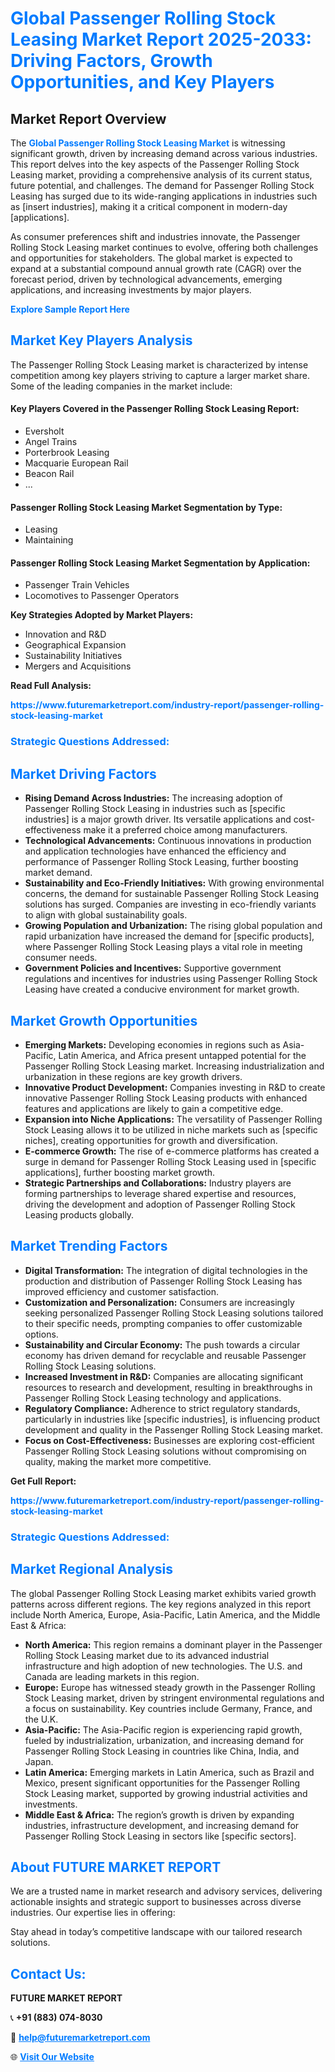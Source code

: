<h1 style="color: #007BFF;">Global Passenger Rolling Stock Leasing Market Report 2025-2033: Driving Factors, Growth Opportunities, and Key Players</h1>

<section id="overview">
<h2>Market Report Overview</h2>
<p>The <a href="https://www.futuremarketreport.com/industry-report/passenger-rolling-stock-leasing-market" style="color: #007BFF; text-decoration: none;"><strong>Global Passenger Rolling Stock Leasing Market</strong></a> is witnessing significant growth, driven by increasing demand across various industries. This report delves into the key aspects of the Passenger Rolling Stock Leasing market, providing a comprehensive analysis of its current status, future potential, and challenges. The demand for Passenger Rolling Stock Leasing has surged due to its wide-ranging applications in industries such as [insert industries], making it a critical component in modern-day [applications].</p>
<p>As consumer preferences shift and industries innovate, the Passenger Rolling Stock Leasing market continues to evolve, offering both challenges and opportunities for stakeholders. The global market is expected to expand at a substantial compound annual growth rate (CAGR) over the forecast period, driven by technological advancements, emerging applications, and increasing investments by major players.</p>
</section>

<section id="overview">
<p><a href="https://www.futuremarketreport.com/request-sample/reportId=107659" style="color: #007BFF; text-decoration: none;"><strong>Explore Sample Report Here</strong></a></p>
</section>

<section id="key-players">
<h2 style="color: #007BFF;">Market Key Players Analysis</h2>
<p>The Passenger Rolling Stock Leasing market is characterized by intense competition among key players striving to capture a larger market share. Some of the leading companies in the market include:</p>
<h4>Key Players Covered in the Passenger Rolling Stock Leasing Report:</h4>
<ul><li>Eversholt</li><li>Angel Trains</li><li>Porterbrook Leasing</li><li>Macquarie European Rail</li><li>Beacon Rail</li><li>...</li></ul>
<h4>Passenger Rolling Stock Leasing Market Segmentation by Type:</h4>
<ul><li>Leasing</li><li>Maintaining</li></ul>

<h4>Passenger Rolling Stock Leasing Market Segmentation by Application:</h4>
<ul><li>Passenger Train Vehicles</li><li>Locomotives to Passenger Operators</li></ul>
<p><strong>Key Strategies Adopted by Market Players:</strong></p>
<ul>
<li>Innovation and R&D</li>
<li>Geographical Expansion</li>
<li>Sustainability Initiatives</li>
<li>Mergers and Acquisitions</li>
</ul>
</section>

<section>
<p><strong>Read Full Analysis: </strong></p><a href="https://www.futuremarketreport.com/industry-report/passenger-rolling-stock-leasing-market" style="color: #007BFF; text-decoration: none;"><strong>https://www.futuremarketreport.com/industry-report/passenger-rolling-stock-leasing-market</strong></a>
<h3 style="color: #007BFF;">Strategic Questions Addressed:</h3>
</section>

<section id="driving-factors">
<h2 style="color: #007BFF;">Market Driving Factors</h2>
<ul>
<li><strong>Rising Demand Across Industries:</strong> The increasing adoption of Passenger Rolling Stock Leasing in industries such as [specific industries] is a major growth driver. Its versatile applications and cost-effectiveness make it a preferred choice among manufacturers.</li>
<li><strong>Technological Advancements:</strong> Continuous innovations in production and application technologies have enhanced the efficiency and performance of Passenger Rolling Stock Leasing, further boosting market demand.</li>
<li><strong>Sustainability and Eco-Friendly Initiatives:</strong> With growing environmental concerns, the demand for sustainable Passenger Rolling Stock Leasing solutions has surged. Companies are investing in eco-friendly variants to align with global sustainability goals.</li>
<li><strong>Growing Population and Urbanization:</strong> The rising global population and rapid urbanization have increased the demand for [specific products], where Passenger Rolling Stock Leasing plays a vital role in meeting consumer needs.</li>
<li><strong>Government Policies and Incentives:</strong> Supportive government regulations and incentives for industries using Passenger Rolling Stock Leasing have created a conducive environment for market growth.</li>
</ul>
</section>

<section id="growth-opportunities">
<h2 style="color: #007BFF;">Market Growth Opportunities</h2>
<ul>
<li><strong>Emerging Markets:</strong> Developing economies in regions such as Asia-Pacific, Latin America, and Africa present untapped potential for the Passenger Rolling Stock Leasing market. Increasing industrialization and urbanization in these regions are key growth drivers.</li>
<li><strong>Innovative Product Development:</strong> Companies investing in R&D to create innovative Passenger Rolling Stock Leasing products with enhanced features and applications are likely to gain a competitive edge.</li>
<li><strong>Expansion into Niche Applications:</strong> The versatility of Passenger Rolling Stock Leasing allows it to be utilized in niche markets such as [specific niches], creating opportunities for growth and diversification.</li>
<li><strong>E-commerce Growth:</strong> The rise of e-commerce platforms has created a surge in demand for Passenger Rolling Stock Leasing used in [specific applications], further boosting market growth.</li>
<li><strong>Strategic Partnerships and Collaborations:</strong> Industry players are forming partnerships to leverage shared expertise and resources, driving the development and adoption of Passenger Rolling Stock Leasing products globally.</li>
</ul>
</section>

<section id="trending-factors">
<h2 style="color: #007BFF;">Market Trending Factors</h2>
<ul>
<li><strong>Digital Transformation:</strong> The integration of digital technologies in the production and distribution of Passenger Rolling Stock Leasing has improved efficiency and customer satisfaction.</li>
<li><strong>Customization and Personalization:</strong> Consumers are increasingly seeking personalized Passenger Rolling Stock Leasing solutions tailored to their specific needs, prompting companies to offer customizable options.</li>
<li><strong>Sustainability and Circular Economy:</strong> The push towards a circular economy has driven demand for recyclable and reusable Passenger Rolling Stock Leasing solutions.</li>
<li><strong>Increased Investment in R&D:</strong> Companies are allocating significant resources to research and development, resulting in breakthroughs in Passenger Rolling Stock Leasing technology and applications.</li>
<li><strong>Regulatory Compliance:</strong> Adherence to strict regulatory standards, particularly in industries like [specific industries], is influencing product development and quality in the Passenger Rolling Stock Leasing market.</li>
<li><strong>Focus on Cost-Effectiveness:</strong> Businesses are exploring cost-efficient Passenger Rolling Stock Leasing solutions without compromising on quality, making the market more competitive.</li>
</ul>
</section>

<section>
<p><strong>Get Full Report: </strong></p><a href="https://www.futuremarketreport.com/industry-report/passenger-rolling-stock-leasing-market" style="color: #007BFF; text-decoration: none;"><strong>https://www.futuremarketreport.com/industry-report/passenger-rolling-stock-leasing-market</strong></a>
<h3 style="color: #007BFF;">Strategic Questions Addressed:</h3>
</section>


<section id="regional-analysis">
<h2 style="color: #007BFF;">Market Regional Analysis</h2>
<p>The global Passenger Rolling Stock Leasing market exhibits varied growth patterns across different regions. The key regions analyzed in this report include North America, Europe, Asia-Pacific, Latin America, and the Middle East & Africa:</p>
<ul>
<li><strong>North America:</strong> This region remains a dominant player in the Passenger Rolling Stock Leasing market due to its advanced industrial infrastructure and high adoption of new technologies. The U.S. and Canada are leading markets in this region.</li>
<li><strong>Europe:</strong> Europe has witnessed steady growth in the Passenger Rolling Stock Leasing market, driven by stringent environmental regulations and a focus on sustainability. Key countries include Germany, France, and the U.K.</li>
<li><strong>Asia-Pacific:</strong> The Asia-Pacific region is experiencing rapid growth, fueled by industrialization, urbanization, and increasing demand for Passenger Rolling Stock Leasing in countries like China, India, and Japan.</li>
<li><strong>Latin America:</strong> Emerging markets in Latin America, such as Brazil and Mexico, present significant opportunities for the Passenger Rolling Stock Leasing market, supported by growing industrial activities and investments.</li>
<li><strong>Middle East & Africa:</strong> The region’s growth is driven by expanding industries, infrastructure development, and increasing demand for Passenger Rolling Stock Leasing in sectors like [specific sectors].</li>
</ul>
</section>

<footer>
<h2 style="color: #007BFF;">About FUTURE MARKET REPORT</h2>
<p>We are a trusted name in market research and advisory services, delivering actionable insights and strategic support to businesses across diverse industries. Our expertise lies in offering:</p>

<p>Stay ahead in today’s competitive landscape with our tailored research solutions.</p>

<h2 style="color: #007BFF;">Contact Us:</h2>
<p><strong>FUTURE MARKET REPORT</strong></p>
<p>📞 <strong>+91 (883) 074-8030</strong></p>
<p>📧 <strong><a href="mailto:help@futuremarketreport.com" style="color: #007BFF;">help@futuremarketreport.com</a></strong></p>
<p>🌐 <strong><a href="https://www.futuremarketreport.com/" style="color: #007BFF;">Visit Our Website</a></strong></p>
</footer>